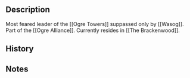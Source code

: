 ## Description
Most feared leader of the [[Ogre Towers]] suppassed only by [[Wasog]]. Part of the [[Ogre Alliance]]. Currently resides in [[The Brackenwood]].

## History


## Notes
